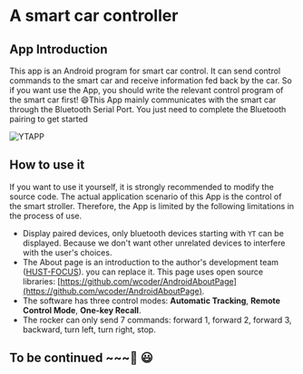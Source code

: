 # A smart car controller

## App Introduction 

This app is an Android program for smart car control. It can send control commands to the smart car and receive information fed back by the car. So if you want use the App, you should write the relevant control program of the smart car first! :smile:This App mainly communicates with the smart car through the Bluetooth Serial Port. You just need to complete the Bluetooth pairing to get started


![YTAPP](https://user-images.githubusercontent.com/70866844/181872238-2ee0801e-fcf4-4acc-b834-da1de2523f00.png)

## How to use it

If you want to use it yourself, it is strongly recommended to modify the source code. The actual application scenario of this App is the control of the smart stroller. Therefore, the App is limited by the following limitations in the process of use.

- Display paired devices, only bluetooth devices starting with ```YT``` can be displayed. Because we don't want other unrelated devices to interfere with the user's choices.
- The About page is an introduction to the author's development team ([HUST-FOCUS](https://github.com/HUST-FOCUS)). you can replace it. This page uses open source libraries: [https://github.com/wcoder/AndroidAboutPage](https://github.com/wcoder/AndroidAboutPage).
- The software has three control modes: **Automatic Tracking**, **Remote Control Mode**, **One-key Recall**. 
- The rocker can  only send 7 commands: forward 1, forward 2, forward 3, backward, turn left, turn right, stop.

## To be continued ~~~🎦 😃 
